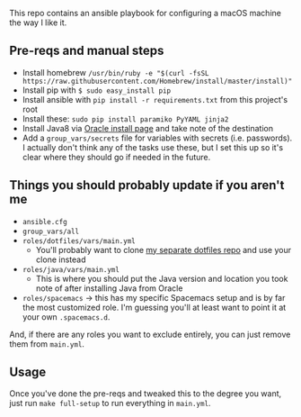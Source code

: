 This repo contains an ansible playbook for configuring a macOS machine the way I like it.

## Pre-reqs and manual steps

- Install homebrew `/usr/bin/ruby -e "$(curl -fsSL https://raw.githubusercontent.com/Homebrew/install/master/install)"`
- Install pip with `$ sudo easy_install pip`
- Install ansible with `pip install -r requirements.txt` from this project's root
- Install these: `sudo pip install paramiko PyYAML jinja2`
- Install Java8 via [Oracle install page](http://www.oracle.com/technetwork/java/javase/downloads/jdk8-downloads-2133151.html) and take note of the destination
- Add a `group_vars/secrets` file for variables with secrets (i.e. passwords). I actually don't think any of the tasks use these, but I set this up so it's clear where they should go if needed in the future.

## Things you should probably update if you aren't me

- `ansible.cfg`
- `group_vars/all`
- `roles/dotfiles/vars/main.yml`
  - You'll probably want to clone [my separate dotfiles repo](https://github.com/parkeristyping/dotfiles) and use your clone instead
- `roles/java/vars/main.yml`
  - This is where you should put the Java version and location you took note of after installing Java from Oracle
- `roles/spacemacs` -> this has my specific Spacemacs setup and is by far the most customized role. I'm guessing you'll at least want to point it at your own `.spacemacs.d`.

And, if there are any roles you want to exclude entirely, you can just remove them from `main.yml`.

## Usage

Once you've done the pre-reqs and tweaked this to the degree you want, just run `make full-setup` to run everything in `main.yml`.
